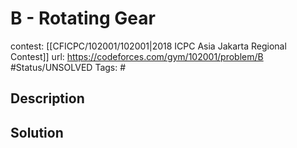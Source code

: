 # B - Rotating Gear

contest: [[CFICPC/102001/102001|2018 ICPC Asia Jakarta Regional Contest]]
url: https://codeforces.com/gym/102001/problem/B
#Status/UNSOLVED
Tags: #

## Description

## Solution

